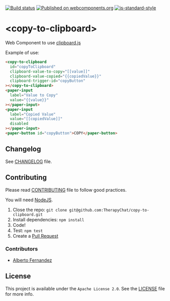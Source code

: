 [![Build status](https://travis-ci.org/TherapyChat/copy-to-clipboard.svg?branch=master)](https://travis-ci.org/TherapyChat/copy-to-clipboard)
[![Published on webcomponents.org](https://img.shields.io/badge/webcomponents.org-published-blue.svg)](https://www.webcomponents.org/element/therapychat/copy-to-clipboard)
[![js-standard-style](https://img.shields.io/badge/code%20style-standard-brightgreen.svg)](http://standardjs.com)

# \<copy-to-clipboard\>

Web Component to use [clipboard.js](https://clipboardjs.com/)

Example of use:
<!---
```
<custom-element-demo>
  <template>
    <script src="../webcomponentsjs/webcomponents-lite.js"></script>
    <link rel="import" href="../paper-input/paper-input.html">
    <link rel="import" href="../paper-button/paper-button.html">
    <link rel="import" href="copy-to-clipboard.html">

    <dom-module id="app-element">
      <template>
        <next-code-block></next-code-block>
      </template>
      <script>
        Polymer({
          is: 'app-element',

          properties: {
            value: String,
            copiedValue: String
          }
        })
      </script>
    </dom-module>

    <app-element></app-element>
  </template>
</custom-element-demo>
```
-->
```html
<copy-to-clipboard
  id="copyToClipboard"
  clipboard-value-to-copy="[[value]]"
  clipboard-value-copied="{{copiedValue}}"
  clipboard-trigger-id="copyButton"
></copy-to-clipboard>
<paper-input
  label="Value to Copy"
  value="{{value}}"
></paper-input>
<paper-input
  label="Copied Value"
  value="[[copiedValue]]"
  disabled
></paper-input>
<paper-button id="copyButton">COPY</paper-button>
```

## Changelog

See [CHANGELOG](./CHANGELOG.md) file.

## Contributing

Please read [CONTRIBUTING](./CONTRIBUTING.md) file to follow good practices.

You will need [NodeJS](https://nodejs.org).

1. Close the repo: `git clone git@github.com:TherapyChat/copy-to-clipboard.git`
1. Install dependencies: `npm install`
1. Code!
1. Test: `npm test`
1. Create a [Pull Request](https://github.com/therapychat/copy-to-clipboard/pulls)

### Contributors

- [Alberto Fernandez](https://github.com/AlbertoFdzM)

## License

This project is available under the `Apache License 2.0`. See the [LICENSE](./LICENSE) file for more info.
